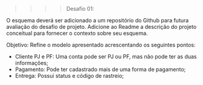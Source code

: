 >>>> Desafio 01:

O esquema deverá ser adicionado a um repositório do Github para futura avaliação do desafio de projeto. Adicione ao Readme a descrição do projeto conceitual para fornecer o contexto sobre seu esquema.

Objetivo:
Refine o modelo apresentado acrescentando os seguintes pontos:

- Cliente PJ e PF: Uma conta pode ser PJ ou PF, mas não pode ter as duas informações;
- Pagamento: Pode ter cadastrado mais de uma forma de pagamento;
- Entrega: Possui status e código de rastreio;
